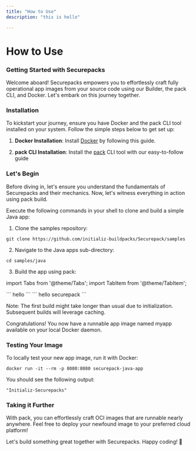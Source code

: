 ```yaml
---
title: "How to Use"
description: "this is hello"

---
```

How to Use
=======================
### Getting Started with Securepacks 

Welcome aboard! Securepacks empowers you to effortlessly craft fully operational app images from your source code using our Builder, the pack CLI, and Docker. Let's embark on this journey together. 


### Installation

To kickstart your journey, ensure you have Docker and the pack CLI tool installed on your system. Follow the simple steps below to get set up:

1. **Docker Installation**: Install [Docker](https://docs.docker.com/engine/install/) by following this guide.
 
2. **pack CLI Installation**: Install the [pack](https://buildpacks.io/docs/for-platform-operators/how-to/integrate-ci/pack/) CLI tool with our easy-to-follow guide 




### Let's Begin 

Before diving in, let's ensure you understand the fundamentals of Securepacks and their mechanics. Now, let's witness everything in action using pack build. 

Execute the following commands in your shell to clone and build a simple Java app: 

1.  Clone the samples repository: 

```
git clone https://github.com/initializ-buildpacks/Securepack/samples
```

2. Navigate to the Java apps sub-directory: 
```
cd samples/java
```

3. Build the app using pack: 

import Tabs from '@theme/Tabs';
import TabItem from '@theme/TabItem';

<Tabs defaultValue="tab1" groupId="tabs-example">
  <TabItem value="tab1" label="Sample Builder">
    ```
    hello
    ```    
  </TabItem>
  <TabItem value="tab2" label="Securepack">
      ```
    hello securepack
    ```   
  </TabItem>
</Tabs>



Note: The first build might take longer than usual due to initialization. Subsequent builds will leverage caching. 

Congratulations! You now have a runnable app image named myapp available on your local Docker daemon. 

### Testing Your Image 

To locally test your new app image, run it with Docker: 




<!--END_DOCUSAURUS_CODE_TABS-->
```
docker run -it --rm -p 8080:8080 securepack-java-app
```

You should see the following output: 

```
"Initializ-Securepacks"
```

###  Taking it Further 

With pack, you can effortlessly craft OCI images that are runnable nearly anywhere. Feel free to deploy your newfound image to your preferred cloud platform! 

Let's build something great together with Securepacks. Happy coding! 🚀 